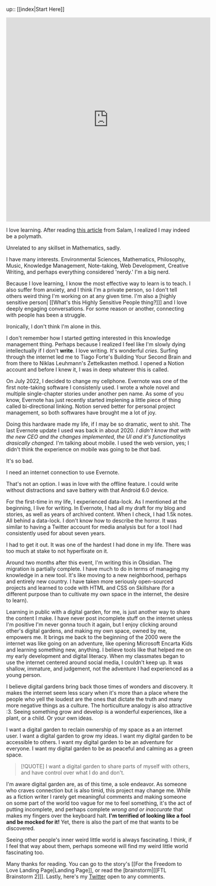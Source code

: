 up:: [[index|Start Here]]

<iframe border=0 frameborder=0 height=550 width=550 src="https://twitframe.com/show?url=https://twitter.com/SephMary/status/1561774596671430656?ref_src=twsrc%5Etfw"> </iframe>

I love learning. After reading [this article](https://salman.io/blog/polymath-playbook/) from Salam, I realized I may indeed be a polymath.

Unrelated to any skillset in Mathematics, sadly.

I have many interests. Environmental Sciences, Mathematics, Philosophy, Music, Knowledge Management, Note-taking, Web Development, Creative Writing, and perhaps everything considered 'nerdy.' I'm a big nerd.

Because I love learning, I know the most effective way to learn is to teach. I also suffer from anxiety, and I think I'm a private person, so I don't tell others weird thing I'm working on at any given time. I'm also a [highly sensitive person| [[What's this Highly Sensitive People thing?]]] and I love deeply engaging conversations. For some reason or another, connecting with people has been a struggle.

Ironically, I don't think I'm alone in this.

I don't remember how I started getting interested in this knowledge management thing. Perhaps because I realized I feel like I'm slowly dying intellectually if I don't **write**. I love writing. It's wonderful *cries*. Surfing through the internet led me to Tiago Forte's Building Your Second Brain and from there to Niklas Leuhmann's Zettelkasten method. I opened a Notion account and before I knew it, I was in deep whatever this is called.

On July 2022, I decided to change my cellphone. Evernote was one of the first note-taking software I consistenly used. I wrote a whole novel and multiple single-chapter stories under  another pen name. As some of you know, Evernote has just recently started implening a little piece of thing called bi-directional linking. Notion served better for personal project management, so both softwares have brought me a lot of joy.

Doing this hardware made my life, if I may be so dramatic, went to shit. The last Evernote update I used was back in about 2020. *I didn't know that with the new CEO and the changes implemented, the UI and it's functionalitys drasically changed.* I'm talking about mobile. I used the web version, yes; I didn't think the experience on mobile was going to be *that* bad. 

It's so bad. 

I need an internet connection to use Evernote.

That's not an option. I was in love with the offline feature. I could write without distractions and save battery with that Android 6.0 device.

For the first-time in my life, I experienced data-lock. As I mentioned at the beginning, I live for writing. In Evernote, I had all my draft for my blog and stories, as well as years of archived content. When I check, I had 1.5k notes. All behind a data-lock. I don't know how to describe the horror. It was similar to having a Twitter account for media analysis but for a tool I had consistently used for about seven years.

I had to get it out. It was one of the hardest I had done in my life. There was too much at stake to not hyperfixate on it.

Around two months after this event, I'm writing this in Obsidian. The migration is partially complete. I have much to do in terms of managing my knowledge in a new tool. It's like moving to a new neighborhood, perhaps and entirely new country. I have taken more seriously open-sourced projects and learned to code with HTML and CSS on Skillshare (for a different purpose than to cultivate my own space in the internet, the desire to learn).

Learning in public with a digital garden, for me, is just another way to share the content I make. I have never post incomplete stuff on the internet unless I'm positive I'm never gonna touch it again, but I enjoy clicking around other's digital gardens, and making my own space, owned by me, empowers me. It brings me back to the beginning of the 2000 were the internet was like going on an adventure, like opening Microsoft Encarta Kids and learning something new, anything. I believe tools like that helped me on my early development and digital literacy. When my classmates began to use the internet centered around social media, I couldn't keep up. It was shallow, immature, and judgement, not the adventure I had experienced as a young person.

I believe digital gardens bring back those times of wonders and discovery. It makes the internet seem less scary when it's more than a place where the people who yell the loudest are the ones that dictate the truth and many more negative things as a culture. The horticulture analogy is also attractive :3. Seeing something grow and develop is a wonderful experiences, like a plant, or a child. Or your own ideas.

I want a digital garden to reclain ownership of my space as a an internet user. I want a digital garden to grow my ideas. I want my digital garden to be accessible to others. I want my digital garden to be an adventure for everyone. I want my digital garden to be as peaceful and calming as a green space.

> [!QUOTE]
> I want a digital garden to share parts of myself with others, and have control over what I do and don't.

I'm aware digital garden are, as of this time, a sole endeavor. As someone who craves connection but is also timid, this project may change me. While as a fiction writer I rarely get meaningful comments and making someone on some part of the world too vague for me to feel something, it's the act of putting incomplete, and perhaps complete *wrong and or inaccurate* that makes my fingers over the keyboard halt. **I'm terrified of looking like a fool and be mocked for it!** Yet, there is also the part of me that wants to be discovered.

Seeing other people's inner weird little world is always fascinating. I think, if I feel that way about them, perhaps someone will find my weird little world fascinating too.

Many thanks for reading. You can go to the story's [[For the Freedom to Love Landing Page|Landing Page]], or read the [brainstorm|[[FTL Brainstorm 2]]]. Lastly, here's my [Twitter](https://twitter.com/SephMary) open to any comments.